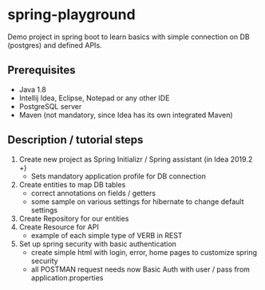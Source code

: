 # spring-playground

Demo project in spring boot to learn basics with simple connection on DB (postgres) and defined APIs.


## Prerequisites

-   Java 1.8
-   Intellij Idea, Eclipse, Notepad or any other IDE
-   PostgreSQL server
-   Maven (not mandatory, since Idea has its own integrated Maven)

## Description / tutorial steps

1.  Create new project as Spring Initializr / Spring assistant (in Idea 2019.2 +)
    -   Sets mandatory application profile for DB connection
2.  Create entities to map DB tables 
    -   correct annotations on fields / getters
    -   some sample on various settings for hibernate to change default settings
3.  Create Repository for our entities
4.  Create Resource for API 
    -   example of each simple type of VERB in REST 
5.  Set up spring security with basic authentication
    -   create simple html with login, error, home pages to customize spring security
    -   all POSTMAN request needs now Basic Auth with user / pass from application.properties


